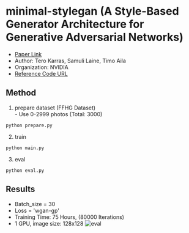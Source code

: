 # minimal-stylegan (A Style-Based Generator Architecture for Generative Adversarial Networks)
  - [Paper Link](https://arxiv.org/pdf/1812.04948.pdf)
  - Author: Tero Karras, Samuli Laine, Timo Aila
  - Organization: NVIDIA
  - [Reference Code URL](https://github.com/rosinality/style-based-gan-pytorch)
  
 ## Method
   1. prepare dataset (FFHG Dataset) <br>
     - Use 0-2999 photos (Total: 3000) <br>
   ```
   python prepare.py
   ```
   
   2. train
   ```
   python main.py
   ```
   
   3. eval
   ```
   python eval.py
   ```
   
 ## Results
   - Batch_size = 30
   - Loss = 'wgan-gp'
   - Training Time: 75 Hours, (80000 Iterations)
   - 1 GPU, image size: 128x128
   ![eval](https://user-images.githubusercontent.com/22078438/91691175-28cd6480-eba2-11ea-9e7f-89de36e80b5c.png)
